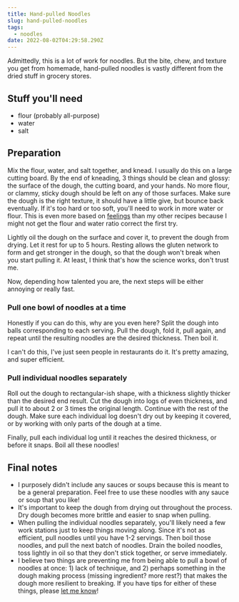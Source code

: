 ```yaml
---
title: Hand-pulled Noodles
slug: hand-pulled-noodles
tags:
  - noodles
date: 2022-08-02T04:29:58.290Z
---
```

Admittedly, this is a lot of work for noodles. But the bite, chew, and texture you get from homemade, hand-pulled noodles is vastly different from the dried stuff in grocery stores.

## Stuff you'll need

- flour (probably all-purpose)
- water
- salt

## Preparation

Mix the flour, water, and salt together, and knead. I usually do this on a large cutting board. By the end of kneading, 3 things should be clean and glossy: the surface of the dough, the cutting board, and your hands. No more flour, or clammy, sticky dough should be left on any of those surfaces. Make sure the dough is the right texture, it should have a little give, but bounce back eventually. If it's too hard or too soft, you'll need to work in more water or flour. This is even more based on [feelings](/principles/cooking-with-feelings) than my other recipes because I might not get the flour and water ratio correct the first try.

Lightly oil the dough on the surface and cover it, to prevent the dough from drying. Let it rest for up to 5 hours. Resting allows the gluten network to form and get stronger in the dough, so that the dough won't break when you start pulling it. At least, I think that's how the science works, don't trust me. 

Now, depending how talented you are, the next steps will be either annoying or really fast.

### Pull one bowl of noodles at a time

Honestly if you can do this, why are you even here? Split the dough into balls corresponding to each serving. Pull the dough, fold it, pull again, and repeat until the resulting noodles are the desired thickness. Then boil it.

I can't do this, I've just seen people in restaurants do it. It's pretty amazing, and super efficient.

### Pull individual noodles separately

Roll out the dough to rectangular-ish shape, with a thickness slightly thicker than the desired end result. Cut the dough into logs of even thickness, and pull it to about 2 or 3 times the original length. Continue with the rest of the dough. Make sure each individual log doesn't dry out by keeping it covered, or by working with only parts of the dough at a time.

Finally, pull each individual log until it reaches the desired thickness, or before it snaps. Boil all these noodles!

## Final notes

- I purposely didn't include any sauces or soups because this is meant to be a general preparation. Feel free to use these noodles with any sauce or soup that you like!
- It's important to keep the dough from drying out throughout the process. Dry dough becomes more brittle and easier to snap when pulling.
- When pulling the individual noodles separately, you'll likely need a few work stations just to keep things moving along. Since it's not as efficient, pull noodles until you have 1-2 servings. Then boil those noodles, and pull the next batch of noodles. Drain the boiled noodles, toss lightly in oil so that they don't stick together, or serve immediately.
- I believe two things are preventing me from being able to pull a bowl of noodles at once: 1) lack of technique, and 2) perhaps something in the dough making process (missing ingredient? more rest?) that makes the dough more resilient to breaking. If you have tips for either of these things, please [let me know](/contact)!
